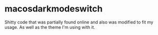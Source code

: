 # macosdarkmodeswitch
Shitty code that was partially found online and also was modified to fit my usage. As well as the theme I'm using with it. 

